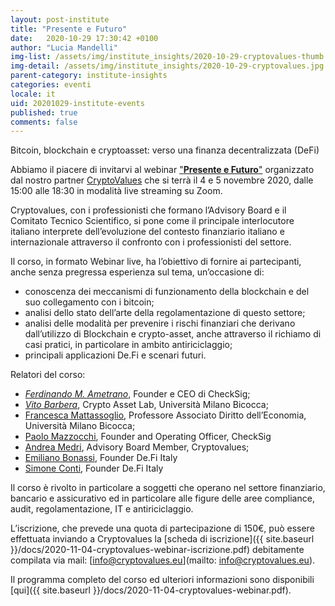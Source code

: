 ```yaml
---
layout: post-institute
title: "Presente e Futuro"
date:   2020-10-29 17:30:42 +0100
author: "Lucia Mandelli"
img-list: /assets/img/institute_insights/2020-10-29-cryptovalues-thumb.jpg
img-detail: /assets/img/institute_insights/2020-10-29-cryptovalues.jpg.jpg
parent-category: institute-insights
categories: eventi
locale: it
uid: 20201029-institute-events
published: true
comments: false
---
```

Bitcoin, blockchain e cryptoasset: verso una finanza decentralizzata (DeFi)

Abbiamo il piacere di invitarvi al webinar ["**Presente e Futuro**"](https://cryptovalues.eu/events/4-5-novembre-2020-cryptovalues-corso-introduttivo) organizzato dal nostro partner [CryptoValues](https://cryptovalues.eu//) che si terrà il 4 e 5 novembre 2020,
dalle 15:00 alle 18:30 in modalità live streaming su Zoom.  

Cryptovalues, con i professionisti che formano l’Advisory Board e il Comitato Tecnico Scientifico, si
pone come il principale interlocutore italiano interprete dell’evoluzione del contesto finanziario
italiano e internazionale attraverso il confronto con i professionisti del settore.

Il corso, in formato Webinar live, ha l’obiettivo di fornire ai partecipanti, anche senza pregressa
esperienza sul tema, un’occasione di:

- conoscenza dei meccanismi di funzionamento della blockchain e del suo collegamento con i bitcoin;
- analisi dello stato dell’arte della regolamentazione di questo settore;
- analisi delle modalità per prevenire i rischi finanziari che derivano dall’utilizzo di Blockchain e
crypto-asset, anche attraverso il richiamo di casi pratici, in particolare in ambito antiriciclaggio;
- principali applicazioni De.Fi e scenari futuri.

Relatori del corso:

- [*Ferdinando M. Ametrano*](http://www.ametrano.net/bbt/), Founder e CEO di CheckSig;
- [*Vito Barbera*](https://www.linkedin.com/in/vito-barbera-44883a89/), Crypto Asset Lab, Università Milano Bicocca;
- [Francesca Mattassoglio](https://www.linkedin.com/in/francesca-mattassoglio-93042697/), Professore Associato Diritto dell’Economia, Università Milano Bicocca;
- [Paolo Mazzocchi](https://www.linkedin.com/in/paolomazzocchi/), Founder and Operating Officer, CheckSig
- [Andrea Medri](https://www.linkedin.com/in/andrea-medri-5792828b/), Advisory Board Member, Cryptovalues;
- [Emiliano Bonassi](https://www.linkedin.com/in/emilianobonassi/), Founder De.Fi Italy
- [Simone Conti](https://www.linkedin.com/in/simoneconti1992/), Founder De.Fi Italy

Il corso è rivolto in particolare a soggetti che operano nel settore finanziario, bancario e assicurativo
ed in particolare alle figure delle aree compliance, audit, regolamentazione, IT e antiriciclaggio.

L’iscrizione, che prevede una quota di partecipazione di 150€, può essere effettuata inviando a Cryptovalues la [scheda di iscrizione]({{ site.baseurl }}/docs/2020-11-04-cryptovalues-webinar-iscrizione.pdf) debitamente
compilata via mail:  [info@cryptovalues.eu](mailto: info@cryptovalues.eu).

Il programma completo del corso ed ulteriori informazioni sono disponibili [qui]({{ site.baseurl }}/docs/2020-11-04-cryptovalues-webinar.pdf).
